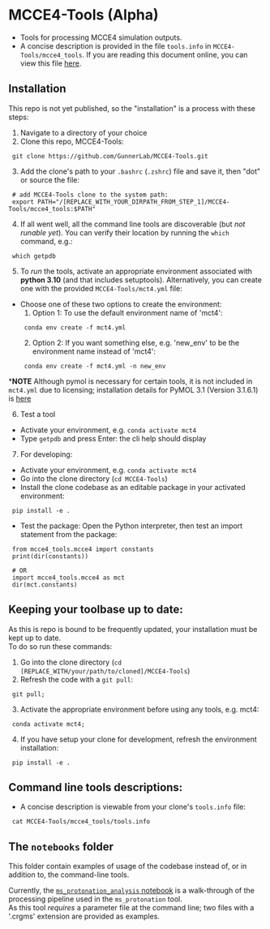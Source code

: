 # MCCE4-Tools (Alpha)
  * Tools for processing MCCE4 simulation outputs.
  * A concise description is provided in the file `tools.info` in `MCCE4-Tools/mcce4_tools`. If you are reading this document online, you can view this file [here](https://raw.githubusercontent.com/GunnerLab/MCCE4-Tools/refs/heads/main/mcce4_tools/tools.info).

## Installation

This repo is not yet published, so the "installation" is a process with these steps:
  1. Navigate to a directory of your choice
  2. Clone this repo, MCCE4-Tools:
  ```
   git clone https://github.com/GunnerLab/MCCE4-Tools.git
  ```

 3. Add the clone's path to your `.bashrc` (`.zshrc`) file and save it, then "dot" or source the file:
 ```
  # add MCCE4-Tools clone to the system path:
  export PATH="/[REPLACE_WITH_YOUR_DIRPATH_FROM_STEP_1]/MCCE4-Tools/mcce4_tools:$PATH"
 ```

 4. If all went well, all the command line tools are discoverable (but _not runable yet_). You can verify their location by running the `which` command, e.g.:
 ```
  which getpdb
 ```

 5. To _run_ the tools, activate an appropriate environment associated with __python 3.10__ (and that includes setuptools). Alternatively, you can create one with the provided `MCCE4-Tools/mct4.yml` file:
   *  Choose one of these two options to create the environment:
      1. Option 1: To use the default environment name of 'mct4':
      ```
       conda env create -f mct4.yml
      ```
      2. Option 2: If you want something else, e.g. 'new_env' to be the environment name instead of 'mct4':
      ```
       conda env create -f mct4.yml -n new_env
      ```
   *__NOTE__
    Although pymol is necessary for certain tools, it is not included in `mct4.yml` due to licensing; installation details for PyMOL 3.1 (Version 3.1.6.1) is [here](https://www.pymol.org/)

 6. Test a tool
   * Activate your environment, e.g. `conda activate mct4`
   * Type `getpdb` and press Enter: the cli help should display

 7. For developing:
   * Activate your environment, e.g. `conda activate mct4`
   * Go into the clone directory (`cd MCCE4-Tools`)
   * Install the clone codebase as an editable package in your activated environment:
   ```
    pip install -e .
   ```
   * Test the package:
   Open the Python interpreter, then test an import statement from the package:
   ```
    from mcce4_tools.mcce4 import constants
    print(dir(constants))

    # OR
    import mcce4_tools.mcce4 as mct
    dir(mct.constants)
   ```

## Keeping your toolbase up to date:
As this is repo is bound to be frequently updated, your installation must be kept up to date.  
To do so run these commands:

  1. Go into the clone directory (`cd [REPLACE_WITH/your/path/to/cloned]/MCCE4-Tools`)
  2. Refresh the code with a `git pull`:
  ```
   git pull;
  ```
  3. Activate the appropriate environment before using any tools, e.g. mct4:
  ```
   conda activate mct4;
  ```
  4. If you have setup your clone for development, refresh the environment installation:
  ```
   pip install -e .
  ```

## Command line tools descriptions:
  * A concise description is viewable from your clone's `tools.info` file:
  ``` 
   cat MCCE4-Tools/mcce4_tools/tools.info
  ```

## The `notebooks` folder
This folder contain examples of usage of the codebase instead of, or in addition to, the command-line tools.  

Currently, the [`ms_protonation_analysis` notebook](./notebooks/ms_protonation_analysis.ipynb) is a walk-through of the processing pipeline used in the `ms_protonation` tool.  
As this tool _requires_ a parameter file at the command line; two files with a '.crgms' extension are provided as examples.
